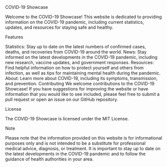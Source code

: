 COVID-19 Showcase

Welcome to the COVID-19 Showcase! This website is dedicated to providing information on the COVID-19 pandemic, including current statistics, updates, and resources for staying safe and healthy.

Features

Statistics: Stay up to date on the latest numbers of confirmed cases, deaths, and recoveries from COVID-19 around the world.
News: Stay informed on the latest developments in the COVID-19 pandemic, including new research, vaccine updates, and government responses.
Resources: Find helpful information on how to protect yourself and others from infection, as well as tips for maintaining mental health during the pandemic.
About: Learn more about COVID-19, including its symptoms, transmission, and prevention.
Contributing
We welcome contributions to the COVID-19 Showcase! If you have suggestions for improving the website or have information that you would like to see included, please feel free to submit a pull request or open an issue on our GitHub repository.

License

The COVID-19 Showcase is licensed under the MIT License.

Note

Please note that the information provided on this website is for informational purposes only and is not intended to be a substitute for professional medical advice, diagnosis, or treatment. It is important to stay up to date on the latest developments in the COVID-19 pandemic and to follow the guidance of health authorities in your area.
